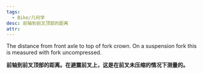 ```yaml
---
tags:
  - Bike/几何学
desc: 前轴到前叉顶部的距离
attr: 
---
```


The distance from front axle to top of fork crown. On a suspension fork this is measured with fork uncompressed.

**前轴到前叉顶部的距离。在避震前叉上，这是在前叉未压缩的情况下测量的。**